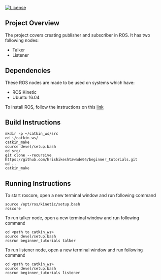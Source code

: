 [![License](https://img.shields.io/badge/License-BSD%203--Clause-blue.svg)](https://opensource.org/licenses/BSD-3-Clause)

## Project Overview
The project covers creating publisher and subscriber in ROS. It has two following nodes:
* Talker
* Listener

## Dependencies

These ROS nodes are made to be used on systems which have:
* ROS Kinetic
* Ubuntu 16.04

To install ROS, follow the instructions on this [link](http://wiki.ros.org/kinetic/Installation)

## Build Instructions
```
mkdir -p ~/catkin_ws/src
cd ~/catkin_ws/
catkin_make
source devel/setup.bash
cd src/
git clone --recursive https://github.com/hrishikeshtawade04/beginner_tutorials.git
cd ..
catkin_make
```
## Running Instructions
To start roscore, open a new terminal window and run following command
```
source /opt/ros/kinetic/setup.bash
roscore
```
To run talker node, open a new terminal window and run following command
```
cd <path to catkin_ws>
source devel/setup.bash
rosrun beginner_tutorials talker
```
To run listener node, open a new terminal window and run following command
```
cd <path to catkin_ws>
source devel/setup.bash
rosrun beginner_tutorials listener
```
